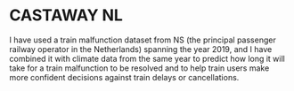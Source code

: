 # CASTAWAY NL

I have used a train malfunction dataset from NS (the principal passenger railway operator in the Netherlands) spanning the year 2019, and I have combined it with climate data from the same year to predict how long it will take for a train malfunction to be resolved and to help train users make more confident decisions against train delays or cancellations.
